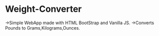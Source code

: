 # Weight-Converter
->Simple WebApp made with HTML BootStrap and Vanilla JS.
->Converts Pounds to Grams,Kilograms,Ounces.
